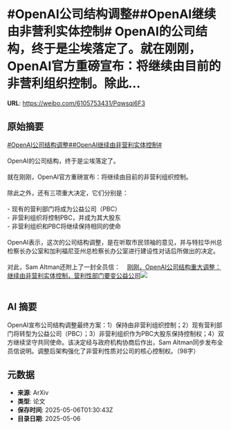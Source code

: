 # #OpenAI公司结构调整##OpenAI继续由非营利实体控制# OpenAI的公司结构，终于是尘埃落定了。就在刚刚，OpenAI官方重磅宣布：将继续由目前的非营利组织控制。除此...

**URL**: https://weibo.com/6105753431/Pqwsqj6F3

## 原始摘要

<a href="https://m.weibo.cn/search?containerid=231522type%3D1%26t%3D10%26q%3D%23OpenAI%E5%85%AC%E5%8F%B8%E7%BB%93%E6%9E%84%E8%B0%83%E6%95%B4%23&amp;extparam=%23OpenAI%E5%85%AC%E5%8F%B8%E7%BB%93%E6%9E%84%E8%B0%83%E6%95%B4%23" data-hide=""><span class="surl-text">#OpenAI公司结构调整#</span></a><a href="https://m.weibo.cn/search?containerid=231522type%3D1%26t%3D10%26q%3D%23OpenAI%E7%BB%A7%E7%BB%AD%E7%94%B1%E9%9D%9E%E8%90%A5%E5%88%A9%E5%AE%9E%E4%BD%93%E6%8E%A7%E5%88%B6%23&amp;extparam=%23OpenAI%E7%BB%A7%E7%BB%AD%E7%94%B1%E9%9D%9E%E8%90%A5%E5%88%A9%E5%AE%9E%E4%BD%93%E6%8E%A7%E5%88%B6%23" data-hide=""><span class="surl-text">#OpenAI继续由非营利实体控制#</span></a> <br><br>OpenAI的公司结构，终于是尘埃落定了。<br><br>就在刚刚，OpenAI官方重磅宣布：将继续由目前的非营利组织控制。<br><br>除此之外，还有三项重大决定，它们分别是：<br><br>- 现有的营利部门将成为公益公司（PBC）<br>- 非营利组织将控制PBC，并成为其大股东<br>- 非营利组织和PBC将继续保持相同的使命<br><br>OpenAI表示，这次的公司结构调整，是在听取市民领袖的意见，并与特拉华州总检察长办公室和加利福尼亚州总检察长办公室进行建设性对话后所做出的决定。<br><br>对此，Sam Altman还附上了一封全员信：<a href="https://weibo.cn/sinaurl?u=https%3A%2F%2Fmp.weixin.qq.com%2Fs%2FRePLg69I5J_NMRt-tRw0pg" data-hide=""><span class="url-icon"><img style="width: 1rem;height: 1rem" src="https://h5.sinaimg.cn/upload/2015/09/25/3/timeline_card_small_web_default.png" referrerpolicy="no-referrer"></span><span class="surl-text">刚刚，OpenAI公司结构重大调整：继续由非营利实体控制，营利性部门要变公益公司</span></a><img style="" src="https://tvax4.sinaimg.cn/large/006Fd7o3ly1i15fv25vvoj30u00vmahn.jpg" referrerpolicy="no-referrer"><br><br>

## AI 摘要

OpenAI宣布公司结构调整最终方案：1）保持由非营利组织控制；2）现有营利部门将转型为公益公司（PBC）；3）非营利组织作为PBC大股东保持控制权；4）双方继续坚守共同使命。该决定经与政府机构协商后作出，Sam Altman同步发布全员信说明。调整后架构强化了非营利性质对公司的核心控制权。（98字）

## 元数据

- **来源**: ArXiv
- **类型**: 论文
- **保存时间**: 2025-05-06T01:30:43Z
- **目录日期**: 2025-05-06
